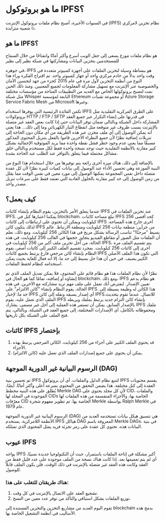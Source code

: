 # ما هو بروتوكول IPFS؟

في السنوات الأخيرة، أصبح نظام ملفات بروتوكول الإنترنت (IPFS) نظام تخزين لامركزي ذا شعبية متزايدة.

## ما هو  IPFS؟

هو نظام ملفات موزع يسعى إلى جعل الويب أسرع وأكثر أمانًا وانفتاحًا من خلال السماح للمستخدمين بتخزين البيانات ومشاركتها في شبكة نظير إلى نظير

في جوهره، IPFS هو ببساطة وسيلة لتخزين الملفات على أجهزة كمبيوتر متعددة في وقت واحد بدلاً من خادم مركزي واحد أو جهاز كمبيوتر واحد. تم اقتراح الفكرة وراء هذا النوع من أنظمة التخزين لأول مرة في عام 2015 كجزء من جهد لتحسين الأمان والخصوصية عبر الإنترنت مع تسهيل مشاركة المعلومات لجميع المعنيين. ومنذ ذلك الحين نمت لتصبح بروتوكولها الخاص مع العديد من التطبيقات المتاحة من مؤسسات مختلفة مثل شبكة Whisper التابعة لمؤسسة Ethereum أو مجموعة تقنيات Azure Storage Service Fabric Mesh من Microsoft وغيرها.

تكمن الفائدة الرئيسية التي يوفرها استخدام IPFS على الطرق المركزية التقليدية مثل بروتوكولات HTTP / FTP / SFTP في قدرتها على إنشاء التكرار عبر جميع العقد المشاركة داخل الشبكة وبالتالي ضمان توفر البيانات حتى إذا كانت بعض العقد غير متصلة بالإنترنت بسبب ظروف غير متوقعة مثل انقطاع التيار الكهربائي وما إلى ذلك... هذا يعني أنه يمكن الوصول إلى أي ملف مخزن عبر هذه الطريقة من أي مكان دون الحاجة إلى تنزيلات إضافية نظرًا لأن جميع النظراء الآخرين قاموا بالفعل بتنزيل المحتوى المذكور مسبقًا مما يعني عدم وجود خطر فشل نقطة واحدة مما يزيد الموثوقية الإجمالية بشكل كبير مقارنة بالأنظمة التقليدية حيث توجد نسخة واحدة فقط لكل مستخدم وبالتالي خلق مشاكل محتملة فيما يتعلق بالتوافر عند الطلب عند الحاجة بشدة.

بالإضافة إلى ذلك، هناك ميزة أخرى رائعة يتم توفيرها من خلال استخدام هذا النوع من البنية الموزعة وهي تحسين الأداء عند الوصول إلى بيانات كميات كبيرة نظرًا لأن كل عقدة متصلة داخل نفس المجموعة يمكنها الوصول إلى مورد معين في نفس الوقت مما يقلل من زمن الوصول إلى حد كبير مقارنة بالحلول العادية التي تعتمد فقط على سرعات تنزيل مصدر واحد.

## كيف يعمل؟

عندما يتعلق الأمر بالتخزين، يقوم النظام بإنشاء كائنات IPFS عند تخزين الملفات في IPFS. يمكننا اعتبارها كتل في blockchain. تبلغ مساحة كائنات IPFS كحد أقصى 256 كيلوبايت ويمكن أن تحتوي على ارتباطات إلى كائنات IPFS أخرى خارج هذه المساحة. لذلك يتكون كائن IPFS من جزأين: منطقة بيانات 256 كيلوبايت ومنطقة الارتباط. عالم بسيط "مرحبًا!" تناسب الرسالة بشكل مريح في هذا الكائن 256 كيلوبايت. ومع ذلك، نعلم أن الملفات مثل الصور أو مقاطع الفيديو يتجاوز حجمها في الغالب 256 كيلوبايت. في هذه الحالة، من أجل تخزين ملف أكبر من 256 كيلوبايت في IPFS، يتم تقسيم الملف مرة أخرى إلى كائنات 256 كيلوبايت. بمجرد تقسيم الملف الكبير إلى كائنات أصغر، يقوم النظام بإنشاء كائن مرجعي فارغ يرتبط بجميع كائنات IPFS التي تكون هذا الملف الأصلي الكبير.يضيف. في حين أن هذا حل بسيط إلى حد ما، إلا أنه فعال للغاية بحيث يمكن استخدامه كنظام لحفظ الملفات.

نظرًا لأن نظام الملفات هذا هو نظام قائم على المحتوى، فلا يمكن تعديل الملف الذي تم إنشاؤه أو إضافته، تمامًا كما هو الحال في blockchain. ومع ذلك، IPFS هو نظام يدعم تعيين الإصدار. لنفترض أنك تعمل على ملف مهم تريد مشاركته مع الآخرين. في هذه الحالة، يقوم النظام بإنشاء "كائن الالتزام" على IPFS. هذا الكائن له وظيفة بسيطة إلى حد ما: لإخبار IPFS أي إصدار يسبقه ونقله إلى كائن IPFS.للاتصال. عندما تقوم بتحديث الملف الذي تعمل عليه، يقوم IPFS بإنشاء كائن التزام جديد يرتبط بملفك ويربطه بالإصدار السابق. يمكن أن تستمر هذه العملية إلى أجل غير مسمى. يشارك IPFS ملفك ومحفوظاته بالكامل، أي الإصدارات المختلفة، إلى جميع العقد في الشبكة. وبالتالي، يتم فتح الملف على الشبكة بكل تاريخها.

## كائنات IPFS بإختصار

1. قد يحتوي الملف الكبير على أجزاء من 256 كيلوبايت. الكائن المرجعي يرتبط بهذه الأجزاء.
2. يمكن أن يحتوي على جميع إصدارات الملف الذي تعمل عليه (كائن الالتزام).

## الرسوم البيانية غير الدورية الموجهة (DAG)

تم تحسين بنية IPFS لتتبع نظام الدليل والملفات. أي أن بروتوكول IPFS يقسم محتويات العقدة إلى كتل مختلفة. هذا يضمن التحقق من المحتوى بسرعة أعلى وأكثر أمانًا. أيضًا، يُطلق على هذه البنية مخطط Merkle DAG لأن كل مجلد يحتوي على CID، والملفات الموجودة في المجلد لها CIDs الخاصة بها، والأجزاء المنقسمة من هذه الملفات لها معرّفات CID الخاصة بها. تم تطوير مفهوم شجرة Merkle بواسطة Ralph Merkle في عام 1979.

الرسوم البيانية غير الدورية الموجهة (DAG) هي تنسيق هيكل بيانات تستخدمه العديد من الأنظمة اللامركزية. يستخدم IPFS هياكل DAG المعروفة باسم Merkle DAGs. في بنية البيانات هذه، تحتوي كل عقدة على رمز تجزئة فريد يمثل المحتوى الذي تمتلكه.

## عيوب IPFS

يواجه IPFS أكبر مشكلة في إتاحة الملفات باستمرار، حيث أن التكنولوجيا جديدة نسبيًا، أي لم يتم تعميمها بعد. إذا كانت هناك نسخة من الملف موجودة على عدد قليل فقط من العقد وكانت هذه العقد غير متصلة بالإنترنت في ذلك الوقت، فلن يكون الملف قابلاً للوصول.

### هناك طريقتان للتغلب على هذا:

1. تشجيع العقد على الاتصال بالإنترنت في كل وقت.
2. توزيع الملفات بشكل استباقي والتأكد من توفر عدد معين من النسخ.

تقوم اليوم العديد من مشاريع التخزين والتخزين المستندة إلى blockchain بدمج هذه الأساليب في أنظمة التشغيل الخاصة بها.
